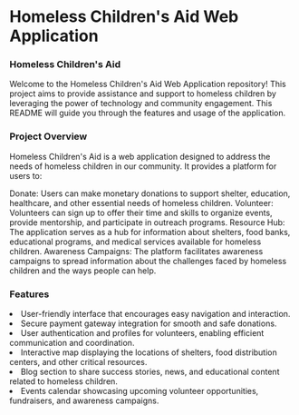<h1>Homeless Children's Aid Web Application</h1>
<h3>Homeless Children's Aid</h3>

<p>Welcome to the Homeless Children's Aid Web Application repository! This project aims to provide assistance and support to homeless children by leveraging the power of technology and community engagement. This README will guide you through the features and usage of the application.</p>

<h3>Project Overview</h3>
<p>Homeless Children's Aid is a web application designed to address the needs of homeless children in our community. It provides a platform for users to:

Donate: Users can make monetary donations to support shelter, education, healthcare, and other essential needs of homeless children.
Volunteer: Volunteers can sign up to offer their time and skills to organize events, provide mentorship, and participate in outreach programs.
Resource Hub: The application serves as a hub for information about shelters, food banks, educational programs, and medical services available for homeless children.
Awareness Campaigns: The platform facilitates awareness campaigns to spread information about the challenges faced by homeless children and the ways people can help.</p>

<h3>Features</h3>
<li>User-friendly interface that encourages easy navigation and interaction.</li>
<li>Secure payment gateway integration for smooth and safe donations.</li>
<li>User authentication and profiles for volunteers, enabling efficient communication and coordination.</li>
<li>Interactive map displaying the locations of shelters, food distribution centers, and other critical resources.</li>
<li>Blog section to share success stories, news, and educational content related to homeless children.</li>
<li>Events calendar showcasing upcoming volunteer opportunities, fundraisers, and awareness campaigns.</li>
